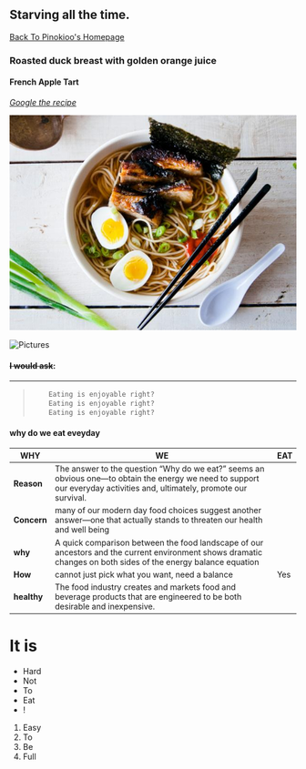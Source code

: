 ## Starving all the time.

[Back To Pinokioo's Homepage](https://github.com/pinokioo/INFOTC2600)

### Roasted duck breast with golden orange juice
    
#### French Apple Tart
    
 [ *Google the recipe* ](https://www.google.com/)
    
  
 ![Picture](https://github.com/pinokioo/INFOTC2600/blob/master/1478289713201.jpeg?raw=true)
    
    
![Pictures](http://images.media-allrecipes.com/userphotos/960x960/4552619.jpg)
    
#### ~~I would ask~~:
***    
<blockquote>
    
        Eating is enjoyable right?
        Eating is enjoyable right?
        Eating is enjoyable right?
    
</blockquote>

#### **why do we eat eveyday**
| WHY |      WE       |      EAT       |
|--|-------------|-------------|
| **Reason** |The answer to the question “Why do we eat?” seems an obvious one—to obtain the energy we need to support our everyday activities and, ultimately, promote our survival.|
| **Concern** |  many of our modern day food choices suggest another answer—one that actually stands to threaten our health and well being |
| **why** |A quick comparison between the food landscape of our ancestors and the current environment shows dramatic changes on both sides of the energy balance equation|
| **How** |cannot just pick what you want, need a balance|Yes|
| **healthy** |The food industry creates and markets food and beverage products that are engineered to be both desirable and inexpensive. |

# **It is**
    
<ul>
<li>Hard</li>
<li>Not</li>
<li>To</li>
<li>Eat</li>
<li>!</li>
</ul>


<ol>
<li>Easy</li>
<li>To</li>
<li>Be</li>
<li>Full</li>
</ol>


